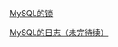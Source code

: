 [MySQL的锁](../../../../participants/zhaoxinzhi/八股/2022_02_21MySQL的锁.md)

[MySQL的日志（未完待续）](../../../../participants/zhaoxinzhi/八股/2022_02_22MySQL日志.md)



